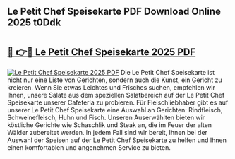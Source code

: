 ## Le Petit Chef Speisekarte PDF Download Online 2025 t0Ddk

# <h2><a href="http://gcb56m0.nevu.top/?p=Le+Petit+Chef+Speisekarte">🔗 👉🔴 Le Petit Chef Speisekarte 2025 PDF</a></h2>

[![Le Petit Chef Speisekarte 2025 PDF](https://i.imgur.com/dBaPXMq.png)](http://gcb56m0.nevu.top/?p=Le+Petit+Chef+Speisekarte)
Die Le Petit Chef Speisekarte ist nicht nur eine Liste von Gerichten, sondern auch die Kunst, ein Gericht zu kreieren. Wenn Sie etwas Leichtes und Frisches suchen, empfehlen wir Ihnen, unsere Salate aus dem speziellen Salatbereich auf der Le Petit Chef Speisekarte unserer Cafeteria zu probieren. Für Fleischliebhaber gibt es auf unserer Le Petit Chef Speisekarte eine Auswahl an Gerichten: Rindfleisch, Schweinefleisch, Huhn und Fisch. Unseren Auserwählten bieten wir köstliche Gerichte wie Schaschlik und Steak an, die im Feuer der alten Wälder zubereitet werden. In jedem Fall sind wir bereit, Ihnen bei der Auswahl der Speisen auf der Le Petit Chef Speisekarte zu helfen und Ihnen einen komfortablen und angenehmen Service zu bieten.
